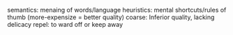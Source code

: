 semantics: menaing of words/language
heuristics: mental shortcuts/rules of thumb (more-expensize = better quality)
coarse: Inferior quality, lacking delicacy
repel: to ward off or keep away
